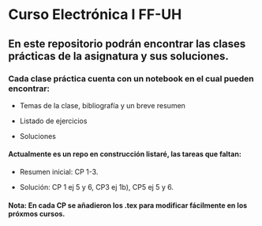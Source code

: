 # Curso Electrónica I FF-UH

## En este repositorio podrán encontrar las clases prácticas de la asignatura y sus soluciones.

### Cada clase práctica cuenta con un notebook en el cual pueden encontrar:

* Temas de la clase, bibliografía y un breve resumen

* Listado de ejercicios

* Soluciones

#### Actualmente es un repo en construcción listaré, las tareas que faltan:

* Resumen inicial: CP 1-3.

* Solución: CP 1 ej 5 y 6, CP3 ej 1b), CP5 ej 5 y 6.

#### Nota: En cada CP se añadieron los .tex para modificar fácilmente en los próxmos cursos.